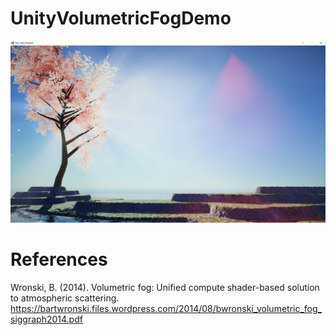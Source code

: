 # UnityVolumetricFogDemo
![preview](preview.png)

# References
Wronski, B. (2014). Volumetric fog: Unified compute shader-based solution to atmospheric scattering.  https://bartwronski.files.wordpress.com/2014/08/bwronski_volumetric_fog_siggraph2014.pdf
